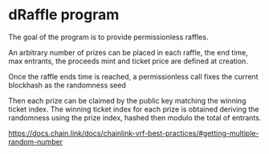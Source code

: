 # dRaffle program

The goal of the program is to provide permissionless raffles.

An arbitrary number of prizes can be placed in each raffle, the end time, max entrants, the proceeds mint and ticket price are defined at creation.

Once the raffle ends time is reached, a permissionless call fixes the current blockhash as the randomness seed

Then each prize can be claimed by the public key matching the winning ticket index. The winning ticket index for each prize is obtained deriving the randomness using the prize index, hashed then modulo the total of entrants.

https://docs.chain.link/docs/chainlink-vrf-best-practices/#getting-multiple-random-number